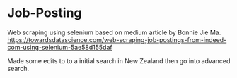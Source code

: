 # Job-Posting
Web scraping using selenium based on medium article by Bonnie Jie Ma.
https://towardsdatascience.com/web-scraping-job-postings-from-indeed-com-using-selenium-5ae58d155daf

Made some edits to to a initial search in New Zealand then go into advanced search.

